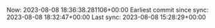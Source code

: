 Now: 2023-08-08 18:36:38.281106+00:00 Earliest commit since sync: 2023-08-08 18:32:47+00:00 Last sync: 2023-08-08 15:28:29+00:00
